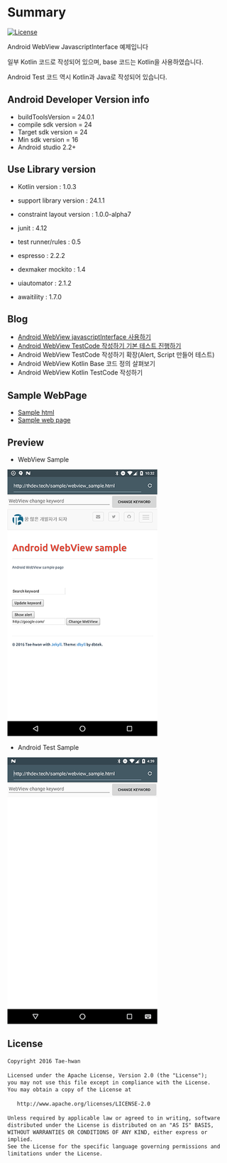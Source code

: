 # Summary

[![License](https://img.shields.io/hexpm/l/plug.svg)]()

Android WebView JavascriptInterface 예제입니다

일부 Kotlin 코드로 작성되어 있으며, base 코드는 Kotlin을 사용하였습니다.

Android Test 코드 역시 Kotlin과 Java로 작성되어 있습니다.


## Android Developer Version info

- buildToolsVersion = 24.0.1
- compile sdk version = 24
- Target sdk version = 24
- Min sdk version = 16
- Android studio 2.2+


## Use Library version

- Kotlin version : 1.0.3

- support library version : 24.1.1
- constraint layout version : 1.0.0-alpha7

- junit : 4.12
- test runner/rules : 0.5
- espresso : 2.2.2
- dexmaker mockito : 1.4
- uiautomator : 2.1.2
- awaitility : 1.7.0

## Blog

- [Android WebView javascriptInterface 사용하기](http://thdev.tech/androiddev/2016/08/11/Android-WebView-JavascriptInterface-Example.html)
- [Android WebView TestCode 작성하기 기본 테스트 진행하기](http://thdev.tech/androiddev/2016/08/16/Android-WebView-TestCode.html)
- Android WebView TestCode 작성하기 확장(Alert, Script 만들어 테스트)
- Android WebView Kotlin Base 코드 정의 살펴보기
- Android WebView Kotlin TestCode 작성하기

## Sample WebPage

- [Sample html](https://github.com/taehwandev/taehwandev.github.io/blob/master/sample/webview_sample.html)
- [Sample web page](http://thdev.tech/webview_sample.html)


## Preview

- WebView Sample

![device-2016-08-11-223205.png](images/device-2016-08-11-223205.png)

- Android Test Sample

![testWebToAndroidScriptCall.gif](images/testWebToAndroidScriptCall.gif)


## License

```
Copyright 2016 Tae-hwan

Licensed under the Apache License, Version 2.0 (the "License");
you may not use this file except in compliance with the License.
You may obtain a copy of the License at

   http://www.apache.org/licenses/LICENSE-2.0

Unless required by applicable law or agreed to in writing, software
distributed under the License is distributed on an "AS IS" BASIS,
WITHOUT WARRANTIES OR CONDITIONS OF ANY KIND, either express or implied.
See the License for the specific language governing permissions and
limitations under the License.
```
